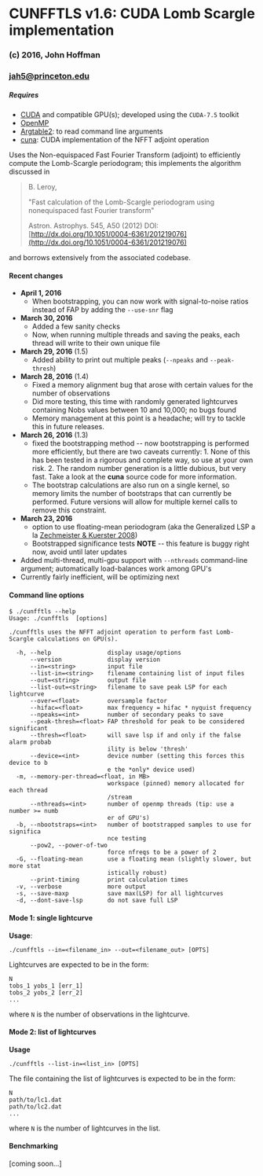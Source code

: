 # CUNFFTLS v1.6: CUDA Lomb Scargle implementation

### (c) 2016, John Hoffman
### jah5@princeton.edu

##### Requires 
* [CUDA](https://developer.nvidia.com/cuda-toolkit) and compatible GPU(s); developed using the `CUDA-7.5` toolkit
* [OpenMP](http://openmp.org)
* [Argtable2](http://argtable.sourceforge.net/): to read command line arguments
* [cuna](https://github.com/johnh2o2/cunfft_adjoint): CUDA implementation of the NFFT adjoint operation

Uses the Non-equispaced Fast Fourier Transform (adjoint) to 
efficiently compute the Lomb-Scargle periodogram; this implements
the algorithm discussed in

>  B. Leroy,
>
>  "Fast calculation of the Lomb-Scargle periodogram using
>   nonequispaced fast Fourier transform"
>
>  Astron. Astrophys. 545, A50 (2012)
>  DOI: [http://dx.doi.org/10.1051/0004-6361/201219076](http://dx.doi.org/10.1051/0004-6361/201219076)

and borrows extensively from the associated codebase.

#### Recent changes
* **April 1, 2016**
   * When bootstrapping, you can now work with signal-to-noise ratios instead of FAP by adding the `--use-snr` flag
* **March 30, 2016**
   * Added a few sanity checks
   * Now, when running multiple threads and saving the peaks, each thread will write to their own unique file
* **March 29, 2016** (1.5)
   * Added ability to print out multiple peaks (`--npeaks` and `--peak-thresh`)
* **March 28, 2016** (1.4)
   * Fixed a memory alignment bug that arose with certain values for the number of observations
   * Did more testing, this time with randomly generated lightcurves containing Nobs values between 10 and 10,000; no bugs found
   * Memory management at this point is a headache; will try to tackle this in future releases.
* **March 26, 2016** (1.3)
   * fixed the bootstrapping method -- now bootstrapping is performed more efficiently, but there are two caveats currently:
	     1. None of this has been tested in a rigorous and complete way, so use at your own risk.
	     2. The random number generation is a little dubious, but very fast. Take a look at the **cuna** source code for more information.
   * The bootstrap calculations are also run on a single kernel, so memory limits the number of bootstraps that can currently be performed. Future versions will allow for multiple kernel calls to remove this constraint. 
* **March 23, 2016**
   * option to use floating-mean periodogram (aka the Generalized LSP a la [Zechmeister & Kuerster 2008](http://www.aanda.org/articles/aa/abs/2009/11/aa11296-08/aa11296-08.html))
   * Bootstrapped significance tests **NOTE** -- this feature is buggy right now, avoid until later updates
* Added multi-thread, multi-gpu support with `--nthreads` command-line argument; automatically load-balances work among GPU's
* Currently fairly inefficient, will be optimizing next

#### Command line options

```
$ ./cunfftls --help
Usage: ./cunfftls  [options]

./cunfftls uses the NFFT adjoint operation to perform fast Lomb-Scargle calculations on GPU(s).

  -h, --help                display usage/options
      --version             display version
      --in=<string>         input file
      --list-in=<string>    filename containing list of input files
      --out=<string>        output file
      --list-out=<string>   filename to save peak LSP for each lightcurve
      --over=<float>        oversample factor
      --hifac=<float>       max frequency = hifac * nyquist frequency
      --npeaks=<int>        number of secondary peaks to save
      --peak-thresh=<float> FAP threshold for peak to be considered significant
      --thresh=<float>      will save lsp if and only if the false alarm probab
                            ility is below 'thresh'
      --device=<int>        device number (setting this forces this device to b
                            e the *only* device used)
  -m, --memory-per-thread=<float, in MB>
                            workspace (pinned) memory allocated for each thread
                            /stream
      --nthreads=<int>      number of openmp threads (tip: use a number >= numb
                            er of GPU's)
  -b, --nbootstraps=<int>   number of bootstrapped samples to use for significa
                            nce testing
      --pow2, --power-of-two
                            force nfreqs to be a power of 2
  -G, --floating-mean       use a floating mean (slightly slower, but more stat
                            istically robust)
      --print-timing        print calculation times
  -v, --verbose             more output
  -s, --save-maxp           save max(LSP) for all lightcurves
  -d, --dont-save-lsp       do not save full LSP

 ```

#### Mode 1: single lightcurve
**Usage**:

```
./cunfftls --in=<filename_in> --out=<filename_out> [OPTS]

```

Lightcurves are expected to be in the form:

```
N
tobs_1 yobs_1 [err_1]
tobs_2 yobs_2 [err_2]
...
```

where `N` is the number of observations in the lightcurve.

#### Mode 2: list of lightcurves

**Usage**

```
./cunfftls --list-in=<list_in> [OPTS]
```

The file containing the list of lightcurves is expected to be
in the form:

```
N
path/to/lc1.dat
path/to/lc2.dat
...
```

where `N` is the number of lightcurves in the list.

#### Benchmarking

[coming soon...]

